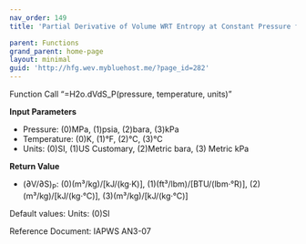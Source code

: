 ```yaml
---
nav_order: 149
title: 'Partial Derivative of Volume WRT Entropy at Constant Pressure f(P, T)'

parent: Functions
grand_parent: home-page
layout: minimal
guid: 'http://hfg.wev.mybluehost.me/?page_id=282'
---
```


Function Call “=H2o.dVdS\_P(pressure, temperature, units)”

**Input Parameters**

- Pressure: (0)MPa, (1)psia, (2)bara, (3)kPa
- Temperature: (0)K, (1)°F, (2)°C, (3)°C
- Units: (0)SI, (1)US Customary, (2)Metric bara, (3) Metric kPa

**Return Value**

- (∂V/∂S)<sub>P</sub>: (0)(m³/kg)/\[kJ/(kg·K)\], (1)(ft³/lbm)/\[BTU/(lbm·°R)\], (2)(m³/kg)/\[kJ/(kg·°C)\], (3)(m³/kg)/\[kJ/(kg·°C)\]

Default values: Units: (0)SI

Reference Document: IAPWS AN3-07